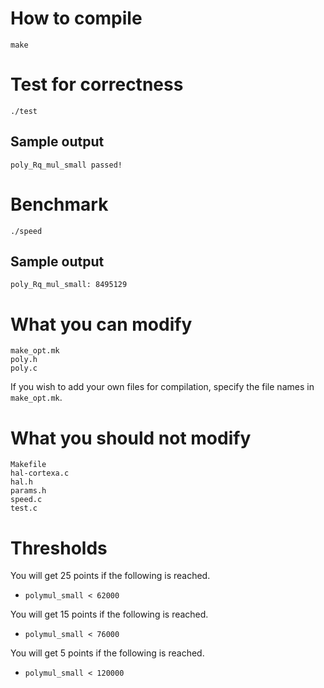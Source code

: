 
# How to compile
```
make
```

# Test for correctness
```
./test
```

## Sample output
```
poly_Rq_mul_small passed!
```

# Benchmark
```
./speed
```

## Sample output
```
poly_Rq_mul_small: 8495129
```

# What you can modify
```
make_opt.mk
poly.h
poly.c
```
If you wish to add your own files for compilation, specify the file names in `make_opt.mk`.

# What you should not modify
```
Makefile
hal-cortexa.c
hal.h
params.h
speed.c
test.c
```

# Thresholds

You will get 25 points if the following is reached.
* `polymul_small < 62000`

You will get 15 points if the following is reached.
* `polymul_small < 76000`

You will get 5 points if the following is reached.
* `polymul_small < 120000`





